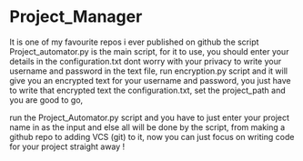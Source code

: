 # Project_Manager
It is one of my favourite repos i ever published on github
the script Project_automator.py is the main script, for it to use, you should enter your details in the configuration.txt
dont worry with your privacy to write your username and password in the text file, run encryption.py script and it will give you an encrypted text for your username and password,
you just have to write that encrypted text the configuration.txt, set the project_path and you are good to go,

run the Project_Automator.py script and you have to just enter your project name in as the input and else all will be done by the script,
from making a github repo to adding VCS (git) to it, now you can just focus on writing code for your project straight away !

